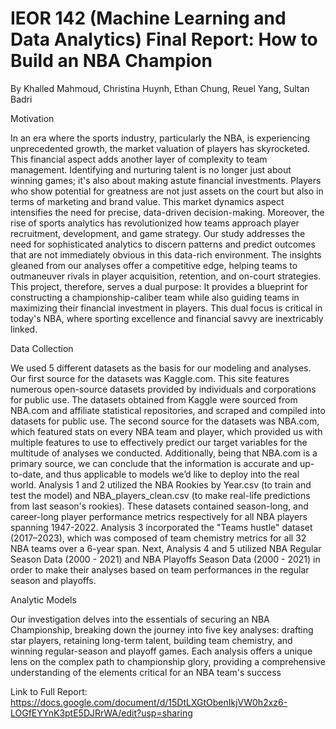 # IEOR 142 (Machine Learning and Data Analytics) Final Report: How to Build an NBA Champion

By Khalled Mahmoud, Christina Huynh, Ethan Chung, Reuel Yang, Sultan Badri

Motivation

In an era where the sports industry, particularly the NBA, is experiencing unprecedented growth, the market valuation of players has skyrocketed. This financial aspect adds another layer of complexity to team management. Identifying and nurturing talent is no longer just about winning games; it's also about making astute financial investments. Players who show potential for greatness are not just assets on the court but also in terms of marketing and brand value. This market dynamics aspect intensifies the need for precise, data-driven decision-making. Moreover, the rise of sports analytics has revolutionized how teams approach player recruitment, development, and game strategy. Our study addresses the need for sophisticated analytics to discern patterns and predict outcomes that are not immediately obvious in this data-rich environment. The insights gleaned from our analyses offer a competitive edge, helping teams to outmaneuver rivals in player acquisition, retention, and on-court strategies. This project, therefore, serves a dual purpose: It provides a blueprint for constructing a championship-caliber team while also guiding teams in maximizing their financial investment in players. This dual focus is critical in today's NBA, where sporting excellence and financial savvy are inextricably linked.

Data Collection

We used 5 different datasets as the basis for our modeling and analyses. Our first source for the datasets was Kaggle.com. This site features numerous open-source datasets provided by individuals and corporations for public use. The datasets obtained from Kaggle were sourced from NBA.com and affiliate statistical repositories, and scraped and compiled into datasets for public use. The second source for the datasets was NBA.com, which featured stats on every NBA team and player, which provided us with multiple features to use to effectively predict our target variables for the multitude of analyses we conducted. Additionally, being that NBA.com is a primary source, we can conclude that the information is accurate and up-to-date, and thus applicable to models we’d like to deploy into the real world. Analysis 1 and 2 utilized the NBA Rookies by Year.csv (to train and test the model) and NBA_players_clean.csv (to make real-life predictions from last season's rookies). These datasets contained season-long, and career-long player performance metrics respectively for all NBA players spanning 1947-2022. Analysis 3 incorporated the "Teams hustle" dataset (2017–2023), which was composed of team chemistry metrics for all 32 NBA teams over a 6-year span. Next, Analysis 4 and 5 utilized NBA Regular Season Data (2000 - 2021) and NBA Playoffs Season Data (2000 - 2021) in order to make their analyses based on team performances in the regular season and playoffs. 

Analytic Models

Our investigation delves into the essentials of securing an NBA Championship, breaking down the journey into five key analyses: drafting star players, retaining long-term talent, building team chemistry, and winning regular-season and playoff games. Each analysis offers a unique lens on the complex path to championship glory, providing a comprehensive understanding of the elements critical for an NBA team's success

Link to Full Report: https://docs.google.com/document/d/15DtLXGtObenIkjVW0h2xz6-LOGfEYYnK3ptE5DJRrWA/edit?usp=sharing

